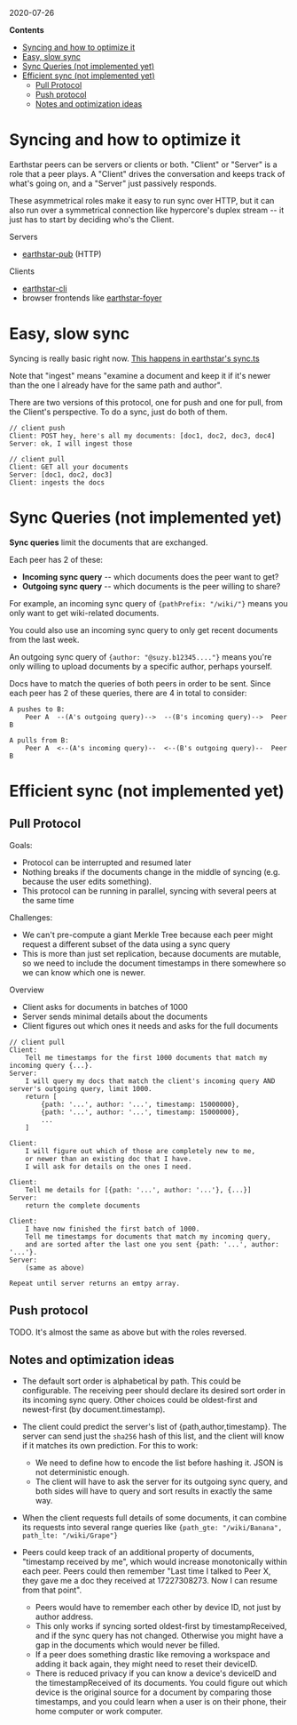 2020-07-26

<!-- START doctoc generated TOC please keep comment here to allow auto update -->
<!-- DON'T EDIT THIS SECTION, INSTEAD RE-RUN doctoc TO UPDATE -->
**Contents**

- [Syncing and how to optimize it](#syncing-and-how-to-optimize-it)
- [Easy, slow sync](#easy-slow-sync)
- [Sync Queries (not implemented yet)](#sync-queries-not-implemented-yet)
- [Efficient sync (not implemented yet)](#efficient-sync-not-implemented-yet)
  - [Pull Protocol](#pull-protocol)
  - [Push protocol](#push-protocol)
  - [Notes and optimization ideas](#notes-and-optimization-ideas)

<!-- END doctoc generated TOC please keep comment here to allow auto update -->


# Syncing and how to optimize it

Earthstar peers can be servers or clients or both.  "Client" or "Server" is a role that a peer plays.  A "Client" drives the conversation and keeps track of what's going on, and a "Server" just passively responds.

These asymmetrical roles make it easy to run sync over HTTP, but it can also run over a symmetrical connection like hypercore's duplex stream -- it just has to start by deciding who's the Client.

Servers
* [earthstar-pub](https://github.com/cinnamon-bun/earthstar-pub) (HTTP)

Clients
* [earthstar-cli](https://github.com/cinnamon-bun/earthstar-cli)
* browser frontends like [earthstar-foyer](https://github.com/cinnamon-bun/earthstar-foyer)

# Easy, slow sync

Syncing is really basic right now.  [This happens in earthstar's sync.ts](https://github.com/cinnamon-bun/earthstar/blob/master/src/sync.ts#L129-L190)

Note that "ingest" means "examine a document and keep it if it's newer than the one I already have for the same path and author".

There are two versions of this protocol, one for push and one for pull, from the Client's perspective.  To do a sync, just do both of them.

```
// client push
Client: POST hey, here's all my documents: [doc1, doc2, doc3, doc4]
Server: ok, I will ingest those
```

```
// client pull
Client: GET all your documents
Server: [doc1, doc2, doc3]
Client: ingests the docs
```

# Sync Queries (not implemented yet)

**Sync queries** limit the documents that are exchanged.

Each peer has 2 of these:
* **Incoming sync query** -- which documents does the peer want to get?
* **Outgoing sync query** -- which documents is the peer willing to share?

For example, an incoming sync query of `{pathPrefix: "/wiki/"}` means you only want to get wiki-related documents.

You could also use an incoming sync query to only get recent documents from the last week.

An outgoing sync query of `{author: "@suzy.b12345...."}` means you're only willing to upload documents by a specific author, perhaps yourself.

Docs have to match the queries of both peers in order to be sent.  Since each peer has 2 of these queries, there are 4 in total to consider:

```
A pushes to B:
    Peer A  --(A's outgoing query)-->  --(B's incoming query)-->  Peer B

A pulls from B:
    Peer A  <--(A's incoming query)--  <--(B's outgoing query)--  Peer B
```

# Efficient sync (not implemented yet)

## Pull Protocol

Goals:
* Protocol can be interrupted and resumed later
* Nothing breaks if the documents change in the middle of syncing (e.g. because the user edits something).
* This protocol can be running in parallel, syncing with several peers at the same time

Challenges:
* We can't pre-compute a giant Merkle Tree because each peer might request a different subset of the data using a sync query
* This is more than just set replication, because documents are mutable, so we need to include the document timestamps in there somewhere so we can know which one is newer.

Overview
* Client asks for documents in batches of 1000
* Server sends minimal details about the documents
* Client figures out which ones it needs and asks for the full documents

```
// client pull
Client:
    Tell me timestamps for the first 1000 documents that match my incoming query {...}.
Server:
    I will query my docs that match the client's incoming query AND server's outgoing query, limit 1000.
    return [
        {path: '...', author: '...', timestamp: 15000000},
        {path: '...', author: '...', timestamp: 15000000},
        ...
    ]

Client: 
    I will figure out which of those are completely new to me,
    or newer than an existing doc that I have.
    I will ask for details on the ones I need.

Client:
    Tell me details for [{path: '...', author: '...'}, {...}]
Server:
    return the complete documents

Client:
    I have now finished the first batch of 1000.
    Tell me timestamps for documents that match my incoming query,
    and are sorted after the last one you sent {path: '...', author: '...'}.
Server:
    (same as above)

Repeat until server returns an emtpy array.
```

## Push protocol

TODO.  It's almost the same as above but with the roles reversed.

## Notes and optimization ideas

* The default sort order is alphabetical by path.  This could be configurable.  The receiving peer should declare its desired sort order in its incoming sync query.  Other choices could be oldest-first and newest-first (by document.timestamp).

* The client could predict the server's list of {path,author,timestamp}.  The server can send just the `sha256` hash of this list, and the client will know if it matches its own prediction.  For this to work:
    * We need to define how to encode the list before hashing it.  JSON is not deterministic enough.
    * The client will have to ask the server for its outgoing sync query, and both sides will have to query and sort results in exactly the same way.

* When the client requests full details of some documents, it can combine its requests into several range queries like `{path_gte: "/wiki/Banana", path_lte: "/wiki/Grape"}`

* Peers could keep track of an additional property of documents, "timestamp received by me", which would increase monotonically within each peer.  Peers could then remember "Last time I talked to Peer X, they gave me a doc they received at 17227308273.  Now I can resume from that point".
    * Peers would have to remember each other by device ID, not just by author address.
    * This only works if syncing sorted oldest-first by timestampReceived, and if the sync query has not changed.  Otherwise you might have a gap in the documents which would never be filled.
    * If a peer does something drastic like removing a workspace and adding it back again, they might need to reset their deviceID.
    * There is reduced privacy if you can know a device's deviceID and the timestampReceived of its documents.  You could figure out which device is the original source for a document by comparing those timestamps, and you could learn when a user is on their phone, their home computer or work computer.
